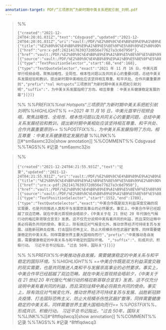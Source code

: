 ```yaml
---
annotation-target: PDF/“三项原则”为新时期中美关系把舵引航_刘明.pdf
---
```


>%%
>```annotation-json
>{"created":"2021-12-24T04:20:01.031Z","text":"Cdsgvasd","updated":"2021-12-24T04:20:01.031Z","uri":"vault:/PDF/%E2%80%9C%E4%B8%89%E9%A1%B9%E5%8E%9F%E5%88%99%E2%80%9D%E4%B8%BA%E6%96%B0%E6%97%B6%E6%9C%9F%E4%B8%AD%E7%BE%8E%E5%85%B3%E7%B3%BB%E6%8A%8A%E8%88%B5%E5%BC%95%E8%88%AA_%E5%88%98%E6%98%8E.pdf","document":{"title":"%E2%80%9C%E4%B8%89%E9%A1%B9%E5%8E%9F%E5%88%99%E2%80%9D%E4%B8%BA%E6%96%B0%E6%97%B6%E6%9C%9F%E4%B8%AD%E7%BE%8E%E5%85%B3%E7%B3%BB%E6%8A%8A%E8%88%B5%E5%BC%95%E8%88%AA_%E5%88%98%E6%98%8E.pdf","link":[{"href":"urn:x-pdf:2621417639372d656e77627a3c6d7950"},{"href":"vault:/PDF/%E2%80%9C%E4%B8%89%E9%A1%B9%E5%8E%9F%E5%88%99%E2%80%9D%E4%B8%BA%E6%96%B0%E6%97%B6%E6%9C%9F%E4%B8%AD%E7%BE%8E%E5%85%B3%E7%B3%BB%E6%8A%8A%E8%88%B5%E5%BC%95%E8%88%AA_%E5%88%98%E6%98%8E.pdf"}],"documentFingerprint":"2621417639372d656e77627a3c6d7950"},"target":[{"source":"vault:/PDF/%E2%80%9C%E4%B8%89%E9%A1%B9%E5%8E%9F%E5%88%99%E2%80%9D%E4%B8%BA%E6%96%B0%E6%97%B6%E6%9C%9F%E4%B8%AD%E7%BE%8E%E5%85%B3%E7%B3%BB%E6%8A%8A%E8%88%B5%E5%BC%95%E8%88%AA_%E5%88%98%E6%98%8E.pdf","selector":[{"type":"TextPositionSelector","start":68,"end":168},{"type":"TextQuoteSelector","exact":"2021 年 11 月 16 日，中美元首举行视频会晤，聚焦战略性、全局性、根本性问题以及共同关心的重要问题，总结中美关系发展经验和教训，提出新时期中美相处应该坚持相互尊重、和平共处、合作共赢重要原则","prefix":"nal Hotspots“三项原则”为新时期中美关系把舵引航刘明","suffix":"，为中美关系发展指明了方向。相互尊重 ：中美关系健康稳定发展的基"}]}]}
>```
>%%
>*%%PREFIX%%nal Hotspots“三项原则”为新时期中美关系把舵引航刘明%%HIGHLIGHT%% ==2021 年 11 月 16 日，中美元首举行视频会晤，聚焦战略性、全局性、根本性问题以及共同关心的重要问题，总结中美关系发展经验和教训，提出新时期中美相处应该坚持相互尊重、和平共处、合作共赢重要原则== %%POSTFIX%%，为中美关系发展指明了方向。相互尊重 ：中美关系健康稳定发展的基*
>%%LINK%%[[#^sm6axmc32io|show annotation]]
>%%COMMENT%%
>Cdsgvasd
>%%TAGS%%
>#记录
^sm6axmc32io


>%%
>```annotation-json
>{"created":"2021-12-24T04:21:55.931Z","text":"记录","updated":"2021-12-24T04:21:55.931Z","uri":"vault:/PDF/%E2%80%9C%E4%B8%89%E9%A1%B9%E5%8E%9F%E5%88%99%E2%80%9D%E4%B8%BA%E6%96%B0%E6%97%B6%E6%9C%9F%E4%B8%AD%E7%BE%8E%E5%85%B3%E7%B3%BB%E6%8A%8A%E8%88%B5%E5%BC%95%E8%88%AA_%E5%88%98%E6%98%8E.pdf","document":{"title":"%E2%80%9C%E4%B8%89%E9%A1%B9%E5%8E%9F%E5%88%99%E2%80%9D%E4%B8%BA%E6%96%B0%E6%97%B6%E6%9C%9F%E4%B8%AD%E7%BE%8E%E5%85%B3%E7%B3%BB%E6%8A%8A%E8%88%B5%E5%BC%95%E8%88%AA_%E5%88%98%E6%98%8E.pdf","link":[{"href":"urn:x-pdf:2621417639372d656e77627a3c6d7950"},{"href":"vault:/PDF/%E2%80%9C%E4%B8%89%E9%A1%B9%E5%8E%9F%E5%88%99%E2%80%9D%E4%B8%BA%E6%96%B0%E6%97%B6%E6%9C%9F%E4%B8%AD%E7%BE%8E%E5%85%B3%E7%B3%BB%E6%8A%8A%E8%88%B5%E5%BC%95%E8%88%AA_%E5%88%98%E6%98%8E.pdf"}],"documentFingerprint":"2621417639372d656e77627a3c6d7950"},"target":[{"source":"vault:/PDF/%E2%80%9C%E4%B8%89%E9%A1%B9%E5%8E%9F%E5%88%99%E2%80%9D%E4%B8%BA%E6%96%B0%E6%97%B6%E6%9C%9F%E4%B8%AD%E7%BE%8E%E5%85%B3%E7%B3%BB%E6%8A%8A%E8%88%B5%E5%BC%95%E8%88%AA_%E5%88%98%E6%98%8E.pdf","selector":[{"type":"TextPositionSelector","start":1552,"end":1789},{"type":"TextQuoteSelector","exact":"中美合作既是双方利益深度交融的现实需要，也是共同推进人类和平与发展崇高事业的必然要求。事实上，中美合作早已经超越了双边范畴。就在中美元首视频会晤前夕，《中美关于在 21 世纪 20 年代强化气候行动的格拉斯哥联合宣言》发表。这不仅充分说明中美有着共同的利益，而且深刻诠释中美必将肩负共同的使命。事实上，除有效应对气候变化外，推动世界经济可持续复苏与发展、战胜新冠肺炎疫情、打击国际恐怖主义、防止大规模杀伤性武器扩散等，同样需要健康稳定的中美关系，同样需要世界主要大国相向而行","prefix":"中美推动各自发展，需要健康稳定的中美关系与和平稳定的国际环境。 ","suffix":"、形成共识、积极行动。 习近平总书记指出，“过去 50年，国际关"}]}]}
>```
>%%
>*%%PREFIX%%中美推动各自发展，需要健康稳定的中美关系与和平稳定的国际环境。%%HIGHLIGHT%% ==中美合作既是双方利益深度交融的现实需要，也是共同推进人类和平与发展崇高事业的必然要求。事实上，中美合作早已经超越了双边范畴。就在中美元首视频会晤前夕，《中美关于在 21 世纪 20 年代强化气候行动的格拉斯哥联合宣言》发表。这不仅充分说明中美有着共同的利益，而且深刻诠释中美必将肩负共同的使命。事实上，除有效应对气候变化外，推动世界经济可持续复苏与发展、战胜新冠肺炎疫情、打击国际恐怖主义、防止大规模杀伤性武器扩散等，同样需要健康稳定的中美关系，同样需要世界主要大国相向而行== %%POSTFIX%%、形成共识、积极行动。 习近平总书记指出，“过去 50年，国际关*
>%%LINK%%[[#^8ftflqdwcq3|show annotation]]
>%%COMMENT%%
>记录
>%%TAGS%%
>#记录
^8ftflqdwcq3
